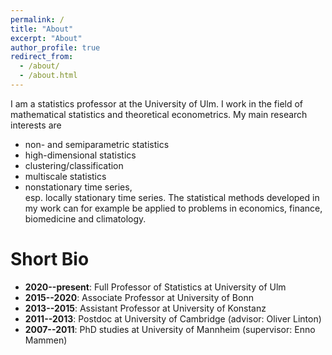 ```yaml
---
permalink: /
title: "About"
excerpt: "About"
author_profile: true
redirect_from: 
  - /about/
  - /about.html
---
```



I am a statistics professor at the University of Ulm.
I work in the field of mathematical statistics and theoretical econometrics. 
My main research interests are 
* non- and semiparametric statistics 
* high-dimensional statistics
* clustering/classification 
* multiscale statistics 
* nonstationary time series, <br/>
  esp. locally stationary time series.
The statistical methods developed in my work can for example be applied to problems in economics, finance, biomedicine and climatology.


# Short Bio

* **2020--present**: Full Professor of Statistics at University of Ulm
* **2015--2020**: Associate Professor at University of Bonn
* **2013--2015**: Assistant Professor at University of Konstanz
* **2011--2013**: Postdoc at University of Cambridge (advisor: Oliver Linton)
* **2007--2011**: PhD studies at University of Mannheim (supervisor: Enno Mammen)